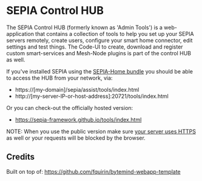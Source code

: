 # SEPIA Control HUB
The SEPIA Control HUB (formerly known as 'Admin Tools') is a web-application that contains a collection of tools to help you set up your SEPIA servers remotely, create users, configure your smart home connector, edit settings and test things. 
The Code-UI to create, download and register custom smart-services and Mesh-Node plugins is part of the control HUB as well.  
  
If you've installed SEPIA using the [SEPIA-Home bundle](https://github.com/SEPIA-Framework/sepia-installation-and-setup/releases) you should be able to access the HUB from your network, via:  
* https://[my-domain]/sepia/assist/tools/index.html  
* http://[my-server-IP-or-host-address]:20721/tools/index.html  

Or you can check-out the officially hosted version:  
* https://sepia-framework.github.io/tools/index.html  

NOTE: When you use the public version make sure [your server uses HTTPS](https://github.com/SEPIA-Framework/sepia-docs/wiki/SSL-for-your-Server) as well or your requests will be blocked by the browser.
  
## Credits
Built on top of: https://github.com/fquirin/bytemind-webapp-template
